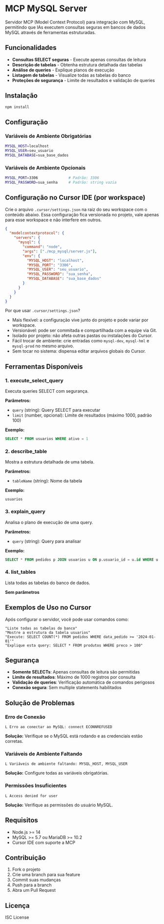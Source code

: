 # MCP MySQL Server

Servidor MCP (Model Context Protocol) para integração com MySQL, permitindo que IAs executem consultas seguras em bancos de dados MySQL através de ferramentas estruturadas.

## Funcionalidades

- **Consultas SELECT seguras** - Execute apenas consultas de leitura
- **Descrição de tabelas** - Obtenha estrutura detalhada das tabelas
- **Análise de queries** - Explique planos de execução
- **Listagem de tabelas** - Visualize todas as tabelas do banco
- **Proteções de segurança** - Limite de resultados e validação de queries

## Instalação

```bash
npm install
```

## Configuração

### Variáveis de Ambiente Obrigatórias

```bash
MYSQL_HOST=localhost
MYSQL_USER=seu_usuario
MYSQL_DATABASE=sua_base_dados
```

### Variáveis de Ambiente Opcionais

```bash
MYSQL_PORT=3306              # Padrão: 3306
MYSQL_PASSWORD=sua_senha     # Padrão: string vazia
```

## Configuração no Cursor IDE (por workspace)

Crie o arquivo `.cursor/settings.json` na raiz do seu workspace com o conteúdo abaixo. Essa configuração fica versionada no projeto, vale apenas para esse workspace e não interfere em outros.

```json
{
  "modelcontextprotocol": {
    "servers": {
      "mysql": {
        "command": "node",
        "args": ["./mcp_mysql/server.js"],
        "env": {
          "MYSQL_HOST": "localhost",
          "MYSQL_PORT": "3306",
          "MYSQL_USER": "seu_usuario",
          "MYSQL_PASSWORD": "sua_senha",
          "MYSQL_DATABASE": "sua_base_dados"
        }
      }
    }
  }
}
```

Por que usar `.cursor/settings.json`?

- Mais flexível: a configuração vive junto do projeto e pode variar por workspace.
- Versionável: pode ser commitada e compartilhada com a equipe via Git.
- Isolado por projeto: não afeta outras pastas ou instalações do Cursor.
- Fácil trocar de ambiente: crie entradas como `mysql-dev`, `mysql-hml` e `mysql-prod` no mesmo arquivo.
- Sem tocar no sistema: dispensa editar arquivos globais do Cursor.

## Ferramentas Disponíveis

### 1. execute_select_query
Executa queries SELECT com segurança.

**Parâmetros:**
- `query` (string): Query SELECT para executar
- `limit` (number, opcional): Limite de resultados (máximo 1000, padrão 100)

**Exemplo:**
```sql
SELECT * FROM usuarios WHERE ativo = 1
```

### 2. describe_table
Mostra a estrutura detalhada de uma tabela.

**Parâmetros:**
- `tableName` (string): Nome da tabela

**Exemplo:**
```
usuarios
```

### 3. explain_query
Analisa o plano de execução de uma query.

**Parâmetros:**
- `query` (string): Query para analisar

**Exemplo:**
```sql
SELECT * FROM pedidos p JOIN usuarios u ON p.usuario_id = u.id WHERE u.cidade = 'São Paulo'
```

### 4. list_tables
Lista todas as tabelas do banco de dados.

**Sem parâmetros**

## Exemplos de Uso no Cursor

Após configurar o servidor, você pode usar comandos como:

```
"Liste todas as tabelas do banco"
"Mostre a estrutura da tabela usuarios"
"Execute: SELECT COUNT(*) FROM pedidos WHERE data_pedido >= '2024-01-01'"
"Explique esta query: SELECT * FROM produtos WHERE preco > 100"
```

## Segurança

- **Somente SELECTs**: Apenas consultas de leitura são permitidas
- **Limite de resultados**: Máximo de 1000 registros por consulta
- **Validação de queries**: Verificação automática de comandos perigosos
- **Conexão segura**: Sem multiple statements habilitados

## Solução de Problemas

### Erro de Conexão
```
L Erro ao conectar ao MySQL: connect ECONNREFUSED
```
**Solução:** Verifique se o MySQL está rodando e as credenciais estão corretas.

### Variáveis de Ambiente Faltando
```
L Variáveis de ambiente faltando: MYSQL_HOST, MYSQL_USER
```
**Solução:** Configure todas as variáveis obrigatórias.

### Permissões Insuficientes
```
L Access denied for user
```
**Solução:** Verifique as permissões do usuário MySQL.

## Requisitos

- Node.js >= 14
- MySQL >= 5.7 ou MariaDB >= 10.2
- Cursor IDE com suporte a MCP

## Contribuição

1. Fork o projeto
2. Crie uma branch para sua feature
3. Commit suas mudanças
4. Push para a branch
5. Abra um Pull Request

## Licença

ISC License


